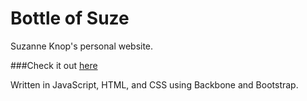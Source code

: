 # Bottle of Suze
Suzanne Knop's personal website. 

###Check it out <a href='http://bottleofsuze.com'>here</a>

Written in JavaScript, HTML, and CSS using Backbone and Bootstrap.
